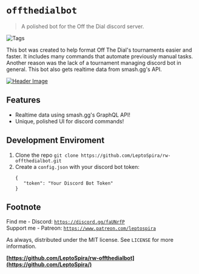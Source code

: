 # `offthedialbot`
> A polished bot for the Off the Dial discord server.

![Tags][tag-image]

This bot was created to help format Off The Dial's tournaments easier and faster. It includes many commands that automate previously manual tasks. Another reason was the lack of a tournament managing discord bot in general. This bot also gets realtime data from smash.gg's API.

[![Header Image](offthedialbanner.png)](https://discord.gg/xWkx8SZ)

## Features
- Realtime data using smash.gg's GraphQL API!
- Unique, polished UI for discord commands!

<!--
## Usage
![Example Output][example-output] <!-- Picture of someone using the help command -->

## Development Enviroment
1. Clone the repo `git clone https://github.com/LeptoSpira/rw-offthedialbot.git`
2. Create a `config.json` with your discord bot token:
   ```
   {
      "token": "Your Discord Bot Token"
   }
   ```

## Footnote
Find me - Discord: [`https://discord.gg/faUNrfP`](https://discord.gg/faUNrfP)  
Support me - Patreon: [`https://www.patreon.com/leptospira`](https://www.patreon.com/leptospira)  

As always, distributed under the MIT license. See `LICENSE` for more information.

**[https://github.com/LeptoSpira/rw-offthedialbot](https://github.com/LeptoSpira/)**

<!-- Markdown link & img dfn's -->
[tag-image]: https://img.shields.io/github/license/LeptoSpira/rw-offthedialbot.svg
[example-output]: https://github.com/LeptoSpira/rw-offthedialbot/example-output.png

